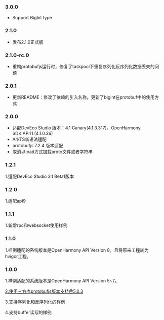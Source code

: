### 3.0.0
- Support BigInt type

### 2.1.0
- 发布2.1.0正式版

### 2.1.0-rc.0
- 重构protobufjs运行时，修复了taskpool下重复序列化反序列化数据丢失的问题

### 2.0.1
- 更新README：修改了依赖的引入名称，更新了bigint在protobuf中的使用方式

### 2.0.0
- 适配DevEco Studio 版本：4.1 Canary(4.1.3.317)，OpenHarmony SDK:API11 (4.1.0.36)
- ArkTS新语法适配
- protobufjs 7.2.4 版本适配
- 取消以load方式加载proto文件或者字符串

### 1.2.1
1.适配DevEco Studio 3.1 Beta1版本

### 1.2.0
1.适配api9

### 1.1.1
1.新增rpc和websocket使用样例

### 1.1.0
1.样例适配的系统版本是OpenHarmony API Version 8，且将原来工程转为hvigor工程。

### 1.0.0

1.样例适配的系统版本是OpenHarmony API Version 5~7。

2.使用三方库protobufjs版本支持@5.0.3

3.支持序列化和反序列化的样例

4.支持buffer读写的样例

